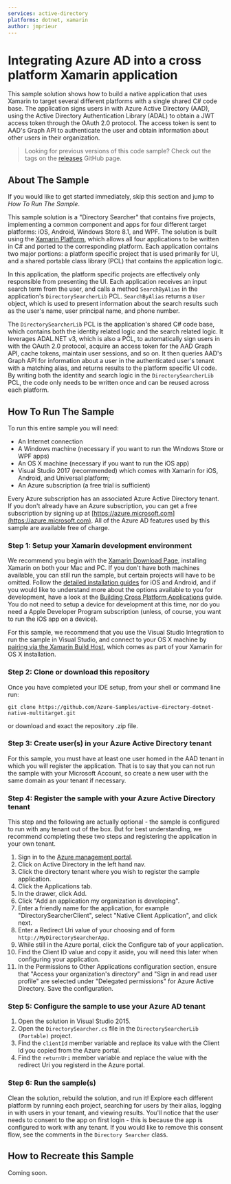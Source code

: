 ```yaml
---
services: active-directory
platforms: dotnet, xamarin
author: jmprieur
---
```


# Integrating Azure AD into a cross platform Xamarin application

This sample solution shows how to build a native application that uses Xamarin to target several different platforms with a single shared C# code base.  The application signs users in with Azure Active Directory (AAD), using the Active Directory Authentication Library (ADAL) to obtain a JWT access token through the OAuth 2.0 protocol.  The access token is sent to AAD's Graph API to authenticate the user and obtain information about other users in their organization.

> Looking for previous versions of this code sample? Check out the tags on the [releases](../../releases) GitHub page.

## About The Sample
If you would like to get started immediately, skip this section and jump to *How To Run The Sample*.

This sample solution is a "Directory Searcher" that contains five projects, implementing a common component and apps for four different target platforms: iOS, Android, Windows Store 8.1, and WPF.  The solution is built using the [Xamarin Platform](http://xamarin.com/platform), which allows all four applications to be written in C# and ported to the corresponding platform.  Each application contains two major portions: a platform specific project that is used primarily for UI, and a shared portable class library (PCL) that contains the application logic.  

In this application, the platform specific projects are effectively only responsible from presenting the UI. Each application receives an input search term from the user, and calls a method `SearchByAlias` in the application's `DirectorySearcherLib` PCL.  `SearchByAlias` returns a `User` object, which is used to present information about the search results such as the user's name, user principal name, and phone number.

The `DirectorySearcherLib` PCL is the application's shared C# code base, which contains both the identity related logic and the search related logic.  It leverages ADAL.NET v3, which is also a PCL, to automatically sign users in with the OAuth 2.0 protocol, acquire an access token for the AAD Graph API, cache tokens, maintain user sessions, and so on.  It then queries AAD's Graph API for information about a user in the authenticated user's tenant with a matching alias, and returns results to the platform specific UI code.  By writing both the identity and search logic in the `DirectorySearcherLib` PCL, the code only needs to be written once and can be reused across each platform.

## How To Run The Sample

To run this entire sample you will need:
- An Internet connection
- A Windows machine (necessary if you want to run the Windows Store or WPF apps)
- An OS X machine (necessary if you want to run the iOS app)
- Visual Studio 2017 (recommended) which comes with Xamarin for iOS, Android, and Universal platform;
- An Azure subscription (a free trial is sufficient)

Every Azure subscription has an associated Azure Active Directory tenant.  If you don't already have an Azure subscription, you can get a free subscription by signing up at [https://azure.microsoft.com](https://azure.microsoft.com).  All of the Azure AD features used by this sample are available free of charge.

### Step 1: Setup your Xamarin development environment

We recommend you begin with the [Xamarin Download Page](https://xamarin.com/download), installing Xamarin on both your Mac and PC.  If you don't have both machines available, you can still run the sample, but certain projects will have to be omitted.  Follow the [detailed installation guides](http://developer.xamarin.com/guides/cross-platform/getting_started/installation/) for iOS and Android, and if you would like to understand more about the options available to you for development, have a look at the [Building Cross Platform Applications](http://developer.xamarin.com/guides/cross-platform/application_fundamentals/building_cross_platform_applications/part_1_-_understanding_the_xamarin_mobile_platform/) guide.  You do not need to setup a device for development at this time, nor do you need a Apple Developer Program subscription (unless, of course, you want to run the iOS app on a device).

For this sample, we recommend that you use the Visual Studio Integration to run the sample in Visual Studio, and connect to your OS X machine by [pairing via the Xamarin Build Host](http://developer.xamarin.com/guides/ios/getting_started/installation/windows/), which comes as part of your Xamarin for OS X installation.

### Step 2:  Clone or download this repository

Once you have completed your IDE setup, from your shell or command line run:

`git clone https://github.com/Azure-Samples/active-directory-dotnet-native-multitarget.git`

or download and exact the repository .zip file.

### Step 3:  Create user(s) in your Azure Active Directory tenant

For this sample, you must have at least one user homed in the AAD tenant in which you will register the application.  That is to say that you can not run the sample with your Microsoft Account, so create a new user with the same domain as your tenant if necessary. 

### Step 4:  Register the sample with your Azure Active Directory tenant

This step and the following are actually optional - the sample is configured to run with any tenant out of the box.  But for best understanding, we recommend completing these two steps and registering the application in your own tenant.

1. Sign in to the [Azure management portal](https://portal.azure.com).
2. Click on Active Directory in the left hand nav.
3. Click the directory tenant where you wish to register the sample application.
4. Click the Applications tab.
5. In the drawer, click Add.
6. Click "Add an application my organization is developing".
7. Enter a friendly name for the application, for example "DirectorySearcherClient", select "Native Client Application", and click next.
8. Enter a Redirect Uri value of your choosing and of form `http://MyDirectorySearcherApp`.
10. While still in the Azure portal, click the Configure tab of your application.
11. Find the Client ID value and copy it aside, you will need this later when configuring your application.
13. In the Permissions to Other Applications configuration section, ensure that "Access your organization's directory" and "Sign in and read user profile" are selected under "Delegated permissions" for Azure Active Directory.  Save the configuration.

### Step 5:  Configure the sample to use your Azure AD tenant

1. Open the solution in Visual Studio 2015.
2. Open the `DirectorySearcher.cs` file in the `DirectorySearcherLib (Portable)` project.
3. Find the `clientId` member variable and replace its value with the Client Id you copied from the Azure portal.
5. Find the `returnUri` member variable and replace the value with the redirect Uri you registerd in the Azure portal.

### Step 6:  Run the sample(s)

Clean the solution, rebuild the solution, and run it!  Explore each different platform by running each project, searching for users by their alias, logging in with users in your tenant, and viewing results.  You'll notice that the user needs to consent to the app on first login - this is because the app is configured to work with any tenant.  If you would like to remove this consent flow, see the comments in the `Directory Searcher` class.

## How to Recreate this Sample

Coming soon.

